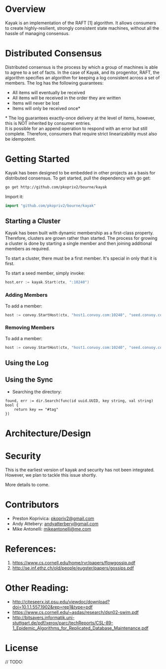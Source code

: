 # Overview

Kayak is an implementation of the RAFT [1] algorithm.  It allows consumers to create highly-resilient, strongly
consistent state machines, without all the hassle of managing consensus.

# Distributed Consensus

Distributed consensus is the process by which a group of machines is able to agree to a set of facts.  In the case
of Kayak, and its progenitor, RAFT, the algorithm specifies an algorithm for keeping a log consistent across 
a set of members.  The log has the following guarantees:

* All items will eventually be received
* All items will be received in the order they are written
* Items will never be lost
* Items will only be received once\*

\* The log guarantees exactly-once delivery at the level of items, however, this is NOT inherited by consumer entries.  
It is possible for an append operation to respond with an error but still complete.   Therefore, consumers that require
strict linearizability must also be idempotent.  

# Getting Started

Kayak has been designed to be embedded in other projects as a basis for distributed consensus.  To get started, pull the dependency with go get:

```sh
go get http://github.com/pkopriv2/bourne/kayak
```

Import it:

```go
import "github.com/pkopriv2/bourne/kayak"
```

## Starting a Cluster

Kayak has been built with dynamic membership as a first-class property.  Therefore, clusters are grown rather
than started.  The process for growing a cluster is done by starting a single member and then joining 
additional members as required.

To start a cluster, there must be a first member.  It's special in only that it is first.

To start a seed member, simply invoke:

```go
host,err := kayak.Start(ctx, ":10240")
```


### Adding Members

To add a member:

```go
host := convoy.StartHost(ctx, "host1.convoy.com:10240", "seed.convoy.com:10240")
```

### Removing Members

To add a member:

```go
host := convoy.StartHost(ctx, "host1.convoy.com:10240", "seed.convoy.com:10240")
```

## Using the Log 


## Using the Sync

* Searching the directory:
```
found, err := dir.Search(func(id uuid.UUID, key string, val string) bool {
    return key == "#tag"
})
```

# Architecture/Design

# Security

This is the earliest version of kayak and security has not been integrated.  However, 
we plan to tackle this issue shortly.  

More details to come.

# Contributors

* Preston Koprivica: pkopriv2@gmail.com
* Andy Attebery: andyatterbery@gmail.com
* Mike Antonelli: mikeantonelli@me.com

# References:

1. https://www.cs.cornell.edu/home/rvr/papers/flowgossip.pdf
2. http://se.inf.ethz.ch/old/people/eugster/papers/gossips.pdf

# Other Reading:

 * http://citeseerx.ist.psu.edu/viewdoc/download?doi=10.1.1.557.1902&rep=rep1&type=pdf
 * https://www.cs.cornell.edu/~asdas/research/dsn02-swim.pdf
 * http://bitsavers.informatik.uni-stuttgart.de/pdf/xerox/parc/techReports/CSL-89-1_Epidemic_Algorithms_for_Replicated_Database_Maintenance.pdf

# License

// TODO: 

